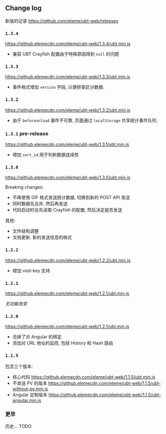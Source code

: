 
Change log
----

新版的记录 https://github.com/eleme/ubt-web/releases

### `1.3.4`

https://github.elemecdn.com/eleme/ubt-web/1.3.4/ubt.min.js

* 兼容 UBT Crayfish 配置由于特殊原因得到 `null` 的问题

### `1.3.3`

https://github.elemecdn.com/eleme/ubt-web/1.3.3/ubt.min.js

* 事件格式增加 `version` 字段, 以便排查区分数据.

### `1.3.2`

https://github.elemecdn.com/eleme/ubt-web/1.3.2/ubt.min.js

* 由于 `beforeunload` 事件不可靠, 页面通过 `localStorage` 共享统计事件队列.

### `1.3.1` pre-release

https://github.elemecdn.com/eleme/ubt-web/1.3.1/ubt.min.js

* 增加 `sort_id` 用于判断数据连续性

### `1.3.0`

https://github.elemecdn.com/eleme/ubt-web/1.3.0/ubt.min.js

Breaking changes:

* 不再使用 GIF 格式发送统计数据, 切换到新的 POST API 发送
* 同时数据先合并, 然后再发送
* 代码启动时会先读取 Crayfish 的配置, 然后决定是否发送

其他:

* 文件结构调整
* 文档更新. 新的发送信息的格式

### `1.2.2`

https://github.elemecdn.com/eleme/ubt-web/1.2.2/ubt.min.js

* 增加 visit-key 支持

### `1.2.1`

https://github.elemecdn.com/eleme/ubt-web/1.2.1/ubt.min.js

*无功能改变*

### `1.2.0`

https://github.elemecdn.com/eleme/ubt-web/1.2.1/ubt.min.js

* 去掉了对 Angular 的绑定
* 添加对 URL 地址的监控, 包括 History 和 Hash 路由

### `1.1.5`

包含三个版本:

* 核心代码 https://github.elemecdn.com/eleme/ubt-web/1.1.5/ubt.min.js
* 不发送 PV 的版本 https://github.elemecdn.com/eleme/ubt-web/1.1.5/ubt-without-pv.min.js
* Angular 定制版本 https://github.elemecdn.com/eleme/ubt-web/1.1.5/ubt-angular.min.js

### 更早

历史... TODO
